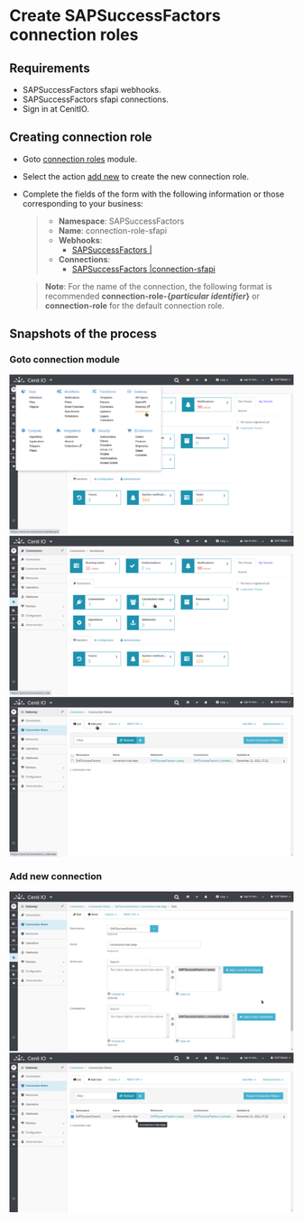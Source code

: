 # Create SAPSuccessFactors connection roles

## Requirements

* SAPSuccessFactors sfapi webhooks.
* SAPSuccessFactors sfapi connections.
* Sign in at CenitIO.[<i class="fa fa-external-link" aria-hidden="true"></i>](https://cenit.io/users/sign_in)

## Creating connection role

* Goto [connection roles](https://cenit.io/connection_role) module.
* Select the action [add new](https://cenit.io/connection_role/new) to create the new connection role.
* Complete the fields of the form with the following information or those corresponding to your business:

    >- **Namespace**: SAPSuccessFactors
    >- **Name**: connection-role-sfapi
    >- **Webhooks**:
    >   - [SAPSuccessFactors | ](webhooks/)
    >- **Connections**: 
    >   - [SAPSuccessFactors |connection-sfapi](connections/SAPSuccessFactors-connection_sfapi.md)    

    > **Note**: For the name of the connection, the following format is recommended **connection\-role\-{*particular identifier*\}** or **connection-role** for the default connection role. 

## Snapshots of the process

### Goto connection module

   ![](../assets/snapshots/sap-sf-conn-roles/snapshots-001.png)
   ![](../assets/snapshots/sap-sf-conn-roles/snapshots-002.png)
   ![](../assets/snapshots/sap-sf-conn-roles/snapshots-003.png)
    
### Add new connection

   ![](../assets/snapshots/sap-sf-conn-roles/snapshots-004.png)
   ![](../assets/snapshots/sap-sf-conn-roles/snapshots-005.png)
